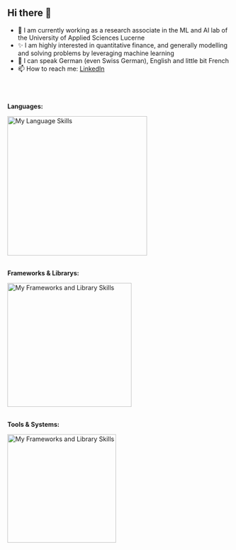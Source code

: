 ## Hi there 👋

<!--
**adrian-willi/adrian-willi** is a ✨ _special_ ✨ repository because its `README.md` (this file) appears on your GitHub profile.

Here are some ideas to get you started:

- 🔭 I’m currently working on ...
- 🌱 I’m currently learning ...
- 👯 I’m looking to collaborate on ...
- 🤔 I’m looking for help with ...
- 💬 Ask me about ...
- 📫 How to reach me: ...
- 😄 Pronouns: ...
- ⚡ Fun fact: ...
-->
- 🔭 I am currently working as a research associate in the ML and AI lab of the University of Applied Sciences Lucerne
- ✨ I am highly interested in quantitative finance, and generally modelling and solving problems by leveraging machine learning
- 💬 I can speak German (even Swiss German), English and little bit French
- 📫 How to reach me: [LinkedIn](https://www.linkedin.com/in/adrian-willi-3a6b3111a/)

<br>
<br>

**Languages:**  

<a href="https://skillicons.dev">
  <img src="https://skillicons.dev/icons?i=py,java,octave,r,js,nodejs,html,css,bash" style="width: 315px;" alt="My Language Skills">
</a>
<br>
<br>


**Frameworks & Librarys:**

<a href="https://skillicons.dev">
  <img src="https://skillicons.dev/icons?i=pytorch,tensorflow,opencv,sklearn,flask,fastapi,angular,react" style="width: 280px;" alt="My Frameworks and Library Skills">
</a>
<br>
<br>


**Tools & Systems:**  

<a href="https://skillicons.dev">
  <img src="https://skillicons.dev/icons?i=linux,windows,git,docker,grafana,postman,mongodb" style="width: 245px;" alt="My Frameworks and Library Skills">
</a>
<br>
<br>







